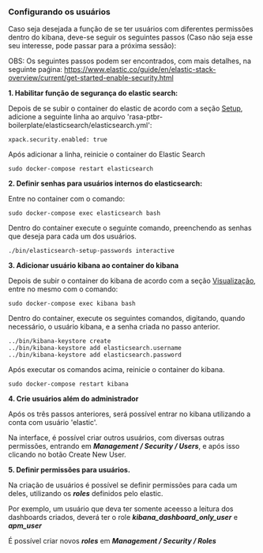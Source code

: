 ### Configurando os usuários

Caso seja desejada a função de se ter usuários com diferentes permissões dentro do kibana, deve-se seguir os seguintes passos (Caso não seja esse seu interesse, pode passar para a próxima sessão):   

OBS: Os seguintes passos podem ser encontrados, com mais detalhes, na seguinte paǵina: https://www.elastic.co/guide/en/elastic-stack-overview/current/get-started-enable-security.html

**1. Habilitar função de segurança do elastic search:**

   Depois de se subir o container do elastic de acordo com a seção [Setup](https://github.com/lappis-unb/rasa-ptbr-boilerplate/tree/master#setup-elasticsearch),
   adicione a seguinte linha ao arquivo 'rasa-ptbr-boilerplate/elasticsearch/elasticsearch.yml':

```
xpack.security.enabled: true
```

Após adicionar a linha, reinicie o container do Elastic Search

```
sudo docker-compose restart elasticsearch
```


**2. Definir senhas para usuários internos do elasticsearch:**

 Entre no container com o comando:


```
sudo docker-compose exec elasticsearch bash
```

   Dentro do container execute o seguinte comando, preenchendo as senhas que deseja para cada um dos usuários.


```
./bin/elasticsearch-setup-passwords interactive
```

**3. Adicionar usuário kibana ao container do kibana**

   Depois de subir o container do kibana de acordo com a seção [Visualização](https://github.com/lappis-unb/rasa-ptbr-boilerplate/tree/master#setup-kibana-visualização), entre no mesmo com o comando:

```
sudo docker-compose exec kibana bash
```

   Dentro do container, execute os seguintes comandos, digitando, quando necessário, o usuário kibana, e a senha criada no passo anterior.

```
../bin/kibana-keystore create
../bin/kibana-keystore add elasticsearch.username
../bin/kibana-keystore add elasticsearch.password
```

Após executar os comandos acima, reinicie o container do kibana.

```
sudo docker-compose restart kibana
```


**4. Crie usuários além do administrador**

   Após os três passos anteriores, será possível entrar no kibana utilizando a conta com usuário 'elastic'.

   Na interface, é possível criar outros usuários, com diversas outras permissões, entrando em ***Management / Security / Users***, e após isso clicando no botão Create New User.

**5. Definir permissões para usuários.**

   Na criação de usuários é possível se definir permissões para cada um deles, utilizando os ***roles*** definidos pelo elastic.

   Por exemplo, um usuário que deva ter somente aceesso a leitura dos dashboards criados, deverá ter o role ***kibana_dashboard_only_user*** e ***apm_user***

   É possível criar novos ***roles*** em ***Management / Security / Roles***

